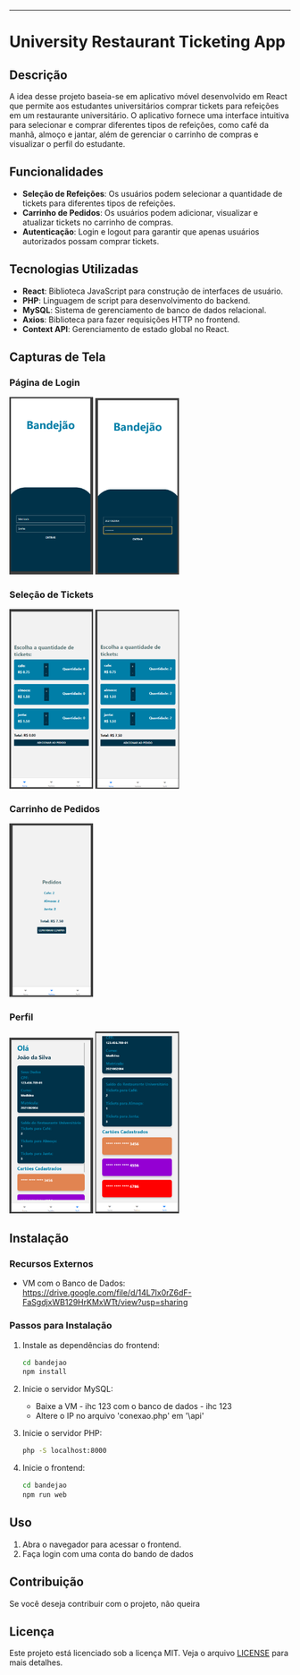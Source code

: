 
---

# University Restaurant Ticketing App

## Descrição

A idea desse projeto baseia-se em aplicativo móvel desenvolvido em React que permite aos estudantes universitários comprar tickets para refeições em um restaurante universitário. O aplicativo fornece uma interface intuitiva para selecionar e comprar diferentes tipos de refeições, como café da manhã, almoço e jantar, além de gerenciar o carrinho de compras e visualizar o perfil do estudante.

## Funcionalidades

- **Seleção de Refeições**: Os usuários podem selecionar a quantidade de tickets para diferentes tipos de refeições.
- **Carrinho de Pedidos**: Os usuários podem adicionar, visualizar e atualizar tickets no carrinho de compras.
- **Autenticação**: Login e logout para garantir que apenas usuários autorizados possam comprar tickets.

## Tecnologias Utilizadas

- **React**: Biblioteca JavaScript para construção de interfaces de usuário.
- **PHP**: Linguagem de script para desenvolvimento do backend.
- **MySQL**: Sistema de gerenciamento de banco de dados relacional.
- **Axios**: Biblioteca para fazer requisições HTTP no frontend.
- **Context API**: Gerenciamento de estado global no React.

## Capturas de Tela
### Página de Login

<p>
<img src="/screenshots/log1.png" width="150">
<img src="/screenshots/log2.png" width="150">
</p>

### Seleção de Tickets

<p>
<img src="/screenshots/tick1.png" width="150">
<img src="/screenshots/tick2.png" width="150">
</p>

### Carrinho de Pedidos

<p>
<img src="/screenshots/pedido.png" width="150">
</p>

### Perfil

<p>
<img src="/screenshots/perfil1.png" width="150">
<img src="/screenshots/perfil2.png" width="150">
</p>

## Instalação

### Recursos Externos
- VM com o Banco de Dados: https://drive.google.com/file/d/14L7lx0rZ6dF-FaSgdjxWB129HrKMxWTt/view?usp=sharing

### Passos para Instalação

1. Instale as dependências do frontend:

    ```bash
    cd bandejao
    npm install
    ```

2. Inicie o servidor MySQL:

    - Baixe a VM - ihc 123 com o banco de dados - ihc 123
    - Altere o IP no arquivo 'conexao.php' em '\api'

3. Inicie o servidor PHP:

    ```bash
    php -S localhost:8000
    ```

4. Inicie o frontend:

    ```bash
    cd bandejao
    npm run web
    ```

## Uso

1. Abra o navegador para acessar o frontend.
3. Faça login com uma conta do bando de dados

## Contribuição

Se você deseja contribuir com o projeto, não queira

## Licença

Este projeto está licenciado sob a licença MIT. Veja o arquivo [LICENSE](LICENSE) para mais detalhes.

